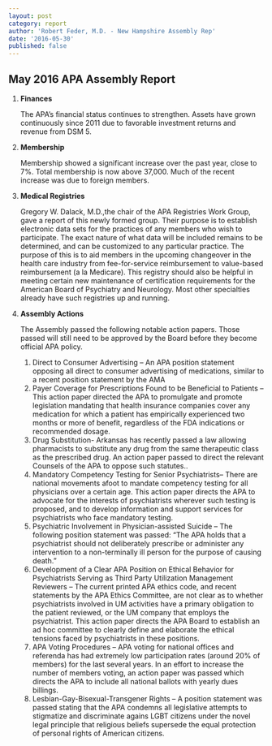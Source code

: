 ```yaml
---
layout: post
category: report
author: 'Robert Feder, M.D. - New Hampshire Assembly Rep'
date: '2016-05-30'
published: false
---
```

## May 2016 APA Assembly Report

1. **Finances**

	The APA’s financial status continues to strengthen. Assets have grown continuously since 2011 due to favorable investment returns and revenue from DSM 5. 

2. **Membership**

	Membership showed a significant increase over the past year, close to 7%. Total membership is now above 37,000. Much of the recent increase was due to foreign members.
    
3. **Medical Registries**
	
    Gregory W. Dalack, M.D.,the chair of the APA Registries Work Group, gave a report of this newly formed group.  Their purpose is  to establish  electronic data sets for the practices of any members who wish to participate. The exact nature of what data will be included remains to be determined, and can be customized  to any particular practice. The purpose of this is to aid members in the upcoming changeover in the health care industry from fee-for-service reimbursement to value-based reimbursement (a la Medicare).  This registry should also be helpful in meeting certain new maintenance of certification requirements for the American Board of Psychiatry and Neurology.  Most other specialties already have such registries up and running.
    
4. **Assembly Actions** 
	
    The Assembly passed the following notable action papers. Those passed will still need to be approved by the Board before they become official APA policy.
    
	1. Direct to Consumer Advertising – An APA position statement opposing all direct to consumer advertising of medications, similar to a recent position statement by the AMA
	2. Payer Coverage for Prescriptions Found to be Beneficial to Patients – This action paper directed the APA to promulgate and promote legislation mandating that health insurance companies cover any medication for which a patient has empirically experienced two months or more of benefit, regardless of the FDA indications or recommended dosage.
	3. Drug Substitution- Arkansas has recently passed a law allowing pharmacists to substitute any drug from the same therapeutic class as the prescribed drug.  An action paper passed to direct the relevant Counsels of the APA to oppose such statutes..
	4. Mandatory Competency Testing for Senior Psychiatrists– There are national movements afoot to mandate competency testing for all physicians over a certain age. This action paper directs the APA to advocate for the interests of psychiatrists wherever such testing is proposed, and to develop information and support services for psychiatrists who face mandatory testing.  
	5. Psychiatric Involvement in Physician-assisted Suicide – The following position statement was passed: “The APA holds that a psychiatrist should not deliberately prescribe or administer any intervention to a non-terminally ill person for the purpose of causing death.”
	6. Development of a Clear APA Position on Ethical Behavior for Psychiatrists Serving as Third Party Utilization Management Reviewers – The current printed APA ethics code, and recent statements by the APA Ethics Committee, are not clear as to whether psychiatrists involved in UM activities have a primary obligation to the patient reviewed, or the UM company that employs the psychiatrist. This action paper directs the APA Board to establish an ad hoc committee to clearly define and elaborate the ethical tensions faced by psychiatrists in these positions.
	7. APA Voting Procedures – APA voting for national offices and referenda has had extremely low participation rates (around 20% of members) for the last several years. In an effort to increase the number of members voting, an action paper was passed which directs the APA to include all national ballots with yearly dues billings.
	8. Lesbian-Gay-Bisexual-Transgener Rights – A position statement was passed stating that the APA condemns all legislative attempts to stigmatize and discriminate agains LGBT citizens under the novel legal principle that religious beliefs supersede the equal protection of personal rights of American citizens.